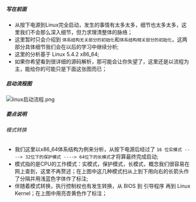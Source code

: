 ##### 写在前面

* 从按下电源到Linux完全启动，发生的事情有太多太多，细节也太多太多，这里我们不会那么深入细节，但力求理清整体的脉络；
* 这里暂时只会介绍到 `体系结构无关部分的初始化`和`体系结构相关部分的初始化`，这两部分具体细节我们会在以后的学习中继续分析; 
* 这里的分析基于  Linux  5.4.2   x86_64;
* 如果你希望看到很详细的源码解析，那可能会让你失望了，这里还是以流程为主，能给你的可能只是下面这张图而已；

##### 启动流程图

![linux启动流程.png](https://upload-images.jianshu.io/upload_images/2020390-3e60dc5db50b02ef.png?imageMogr2/auto-orient/strip%7CimageView2/2/w/1240)


##### 要点说明

###### 模式转换

* 我们这里以x86_64体系结构为例来分析，从按下电源后经过了 `16 位实模式 ----> 32位下的保护模式 ----> 64位下的长模式`才将算最终完成启动;
* 模式指的是CPU的工作模式：实模式，保护模式，长模式，概念我们很容易在网上查到，这里不再赘述；在上图中这几种模式扫从上到下用向右的长箭头作了分隔并用浅蓝色字体作了标注; 
* 伴随着模式转换，执行控制权也有发生转换，从 BIOS 到 引导程序 再到 Linux Kernel；在上图中用亮杏黄色作了标注；